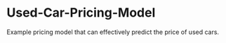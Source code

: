 # Used-Car-Pricing-Model
Example pricing model that can effectively predict the price of used cars.
